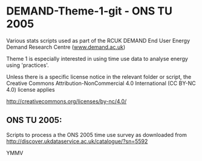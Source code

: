 DEMAND-Theme-1-git - ONS TU 2005
==================

Various stats scripts used as part of the RCUK DEMAND End User Energy Demand Research Centre (www.demand.ac.uk)

Theme 1 is especially interested in using time use data to analyse energy using 'practices'.

Unless there is a specific license notice in the relevant folder or script, the Creative Commons Attribution-NonCommercial 4.0 International (CC BY-NC 4.0) license applies

http://creativecommons.org/licenses/by-nc/4.0/

ONS TU 2005:
------------
Scripts to process a the ONS 2005 time use survey as downloaded from http://discover.ukdataservice.ac.uk/catalogue/?sn=5592

YMMV
